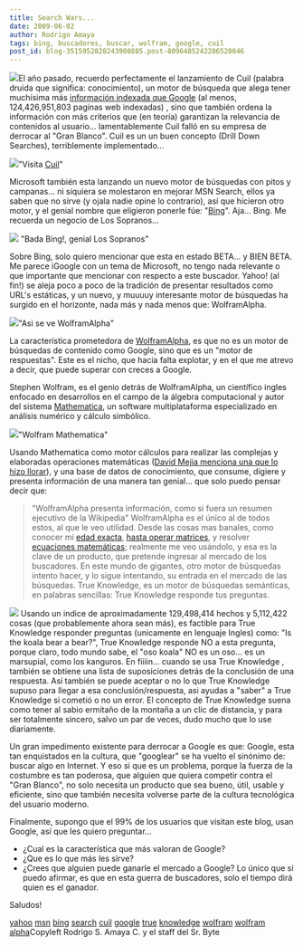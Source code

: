 ```yaml
---
title: Search Wars...
date: 2009-06-02
author: Rodrigo Amaya
tags: bing, buscadores, buscar, wolfram, google, cuil
post_id: blog-3515952828243908885.post-8096485242286520046
---
```


[![](http://4.bp.blogspot.com/_ayvorITawE4/SiVoyXYPirI/AAAAAAAACAY/BrVsUmSsHKE/s320/search-wars.jpg)](http://4.bp.blogspot.com/_ayvorITawE4/SiVoyXYPirI/AAAAAAAACAY/BrVsUmSsHKE/s1600-h/search-wars.jpg)El año pasado,
      recuerdo perfectamente el lanzamiento de Cuil (palabra druida que significa: conocimiento), un motor de búsqueda
      que alega tener muchísima más [información indexada que Google](http://www.srbyte.com/2008/07/google-tiene-1-trillon-de-paginas.html) (al menos, 124,426,951,803 paginas web indexadas) , sino que
      también ordena la información con más criterios que (en teoría) garantizan la relevancia de
      contenidos al usuario... lamentablemente Cuil falló en su empresa de derrocar al "Gran
      Blanco". Cuil es un un buen concepto (Drill Down Searches), terriblemente
      implementado...

[![](http://1.bp.blogspot.com/_ayvorITawE4/SiVn9qDnuBI/AAAAAAAAB_4/NlkozASPSrw/s320/cuil.png)](http://1.bp.blogspot.com/_ayvorITawE4/SiVn9qDnuBI/AAAAAAAAB_4/NlkozASPSrw/s1600-h/cuil.png)"Visita [Cuil](http://www.cuil.com/)"

Microsoft también esta lanzando un nuevo motor de búsquedas con pitos y campanas... ni
      siquiera se molestaron en mejorar MSN Search, ellos ya saben que no sirve (y ojala nadie opine
      lo contrario), así que hicieron otro motor, y el genial nombre que eligieron ponerle fúe:
      "[Bing](http://www.bing.com/)". Aja... Bing. Me recuerda un negocio de Los Sopranos...

[![](http://3.bp.blogspot.com/_ayvorITawE4/SiVn9SqidGI/AAAAAAAAB_w/VJOnaBZnXkA/s320/bada_bing_logo_2780.gif)](http://3.bp.blogspot.com/_ayvorITawE4/SiVn9SqidGI/AAAAAAAAB_w/VJOnaBZnXkA/s1600-h/bada_bing_logo_2780.gif)
"Bada Bing!, genial Los Sopranos"

Sobre Bing, solo quiero mencionar que esta en estado BETA... y BIEN BETA. Me
      parece iGoogle con un tema de Microsoft, no tengo nada relevante o que importante que
      mencionar con respecto a este buscador. Yahoo! (al fin!) se aleja poco a poco de la tradición
      de presentar resultados como URL's estáticas, y un nuevo, y muuuuy interesante motor de
      búsquedas ha surgido en el horizonte, nada más y nada menos que: WolframAlpha.

[![](http://4.bp.blogspot.com/_ayvorITawE4/SiVn94hhtcI/AAAAAAAACAA/yWpySSJWsOk/s320/wolfram-alpha-web-semantica.png)](http://4.bp.blogspot.com/_ayvorITawE4/SiVn94hhtcI/AAAAAAAACAA/yWpySSJWsOk/s1600-h/wolfram-alpha-web-semantica.png)"Asi se ve
      WolframAlpha"

La característica prometedora de [WolframAlpha](http://www66.wolframalpha.com/), es que no es un motor de
      búsquedas de contenido como Google, sino que es un "motor de respuestas". Este es el nicho,
      que hacia falta explotar, y en el que me atrevo a decir, que puede superar con creces a
      Google.

Stephen Wolfram, es el genio detrás de WolframAlpha, un
      científico ingles enfocado en desarrollos en el campo de la álgebra computacional y autor del
      sistema [Mathematica](http://www.wolfram.com/products/mathematica/index.html), un
      software multiplataforma especializado en análisis numérico y cálculo simbólico.

[![](http://2.bp.blogspot.com/_ayvorITawE4/SiVn-KgWdPI/AAAAAAAACAQ/NwD0QJ2nljc/s320/wolf-mathemathica.jpg)](http://2.bp.blogspot.com/_ayvorITawE4/SiVn-KgWdPI/AAAAAAAACAQ/NwD0QJ2nljc/s1600-h/wolf-mathemathica.jpg)"Wolfram
      Mathematica"

Usando Mathematica como motor
      cálculos para realizar las complejas y elaboradas operaciones matemáticas ([David Mejia menciona una que lo hizo llorar](http://damr.net/2009/05/17/wolfram-alpha)), y una base de datos de conocimiento, que consume, digiere y presenta
      información de una manera tan genial... que solo puedo pensar decir que:

> "WolframAlpha presenta
> información, como si fuera un resumen ejecutivo de la
> Wikipedia"
WolframAlpha es el único al de todos estos, al que le veo
      utilidad. Desde las cosas mas banales, como conocer mi [edad exacta](http://www40.wolframalpha.com/input/?i=May+19%2C+1985), [hasta operar matrices](http://www40.wolframalpha.com/input/?i=inv%7B%7B3%2C4%2C5%7D%2C%7B-2%2C5%2C-8%7D%2C%7B7%2C-1%2C9%7D%7D), y resolver [ecuaciones matemáticas](http://www40.wolframalpha.com/input/?i=x%5E2+sin%28x%29); realmente me veo usándolo, y esa es la clave de un producto, que
      pretende ingresar al mercado de los buscadores. En este mundo de gigantes, otro motor de
      búsquedas intento hacer, y lo sigue intentando, su entrada en el mercado de las búsquedas.
      True Knowledge, es un motor de búsquedas semánticas, en palabras sencillas: True Knowledge responde tus preguntas.

[![](http://3.bp.blogspot.com/_ayvorITawE4/SiVn95fkTLI/AAAAAAAACAI/ZZmAM11P3kg/s320/trueknowledge.gif)](http://3.bp.blogspot.com/_ayvorITawE4/SiVn95fkTLI/AAAAAAAACAI/ZZmAM11P3kg/s1600-h/trueknowledge.gif)
Usando
      un indice de aproximadamente 129,498,414 hechos y 5,112,422 cosas (que probablemente ahora
      sean más), es factible para True Knowledge responder preguntas (unicamente en lenguaje Ingles)
      como: "Is the koala bear a bear?", True
      Knowledge responde NO a esta pregunta, porque claro, todo mundo sabe, el "oso koala" NO es un
      oso... es un marsupial, como los kanguros.
En fiiiin... cuando se usa True
      Knowledge , también se obtiene una lista de suposiciones detrás de la conclusión de una
      respuesta. Así también se puede aceptar o no lo que True Knowledge supuso para llegar a esa
      conclusión/respuesta, asi ayudas a "saber" a True Knowledge si cometió o no un error. El
      concepto de True Knowledge suena como tener al sabio ermitaño de la montaña a un clic de
      distancia, y para ser totalmente sincero, salvo un par de veces, dudo mucho que lo use
      diariamente.

Un gran impedimento existente para derrocar a Google es
      que: Google, esta tan enquistados en la cultura, que "googlear" se ha vuelto el sinónimo de:
      buscar algo en Internet.
Y eso si que es un problema, porque la fuerza de la
      costumbre es tan poderosa, que alguien que quiera competir contra el "Gran Blanco", no solo
      necesita un producto que sea bueno, útil, usable y eficiente, sino que también necesita
      volverse parte de la cultura tecnológica del usuario moderno.

Finalmente, supongo que el 99% de los usuarios que visitan este blog, usan Google, así
      que les quiero preguntar...

- ¿Cual es la característica que más valoran de Google?
- ¿Que es lo que más les sirve?
- ¿Crees que alguien puede ganarle el mercado a Google?
Lo único que si puedo afirmar, es que en esta guerra de
      buscadores, solo el tiempo dirá quien es el ganador.

Saludos!

[yahoo](http://www.blogalaxia.com/tags/yahoo) [msn](http://www.blogalaxia.com/tags/msn) [bing](http://www.blogalaxia.com/tags/bing) [search](http://www.blogalaxia.com/tags/search) [cuil](http://www.blogalaxia.com/tags/cuil) [google](http://www.blogalaxia.com/tags/google) [true](http://www.blogalaxia.com/tags/true) [knowledge](http://www.blogalaxia.com/tags/knowledge) [wolfram](http://www.blogalaxia.com/tags/wolfram) [wolfram alpha](http://www.blogalaxia.com/tags/wolfram+alpha)Copyleft Rodrigo S.
      Amaya C. y el staff del Sr. Byte